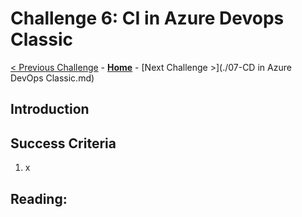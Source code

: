 # Challenge 6: CI in Azure Devops Classic

[< Previous Challenge](./05-scaling.md) - **[Home](../README.md)** - [Next Challenge >](./07-CD in Azure DevOps Classic.md)

## Introduction



## Success Criteria

1. x


## Reading:

